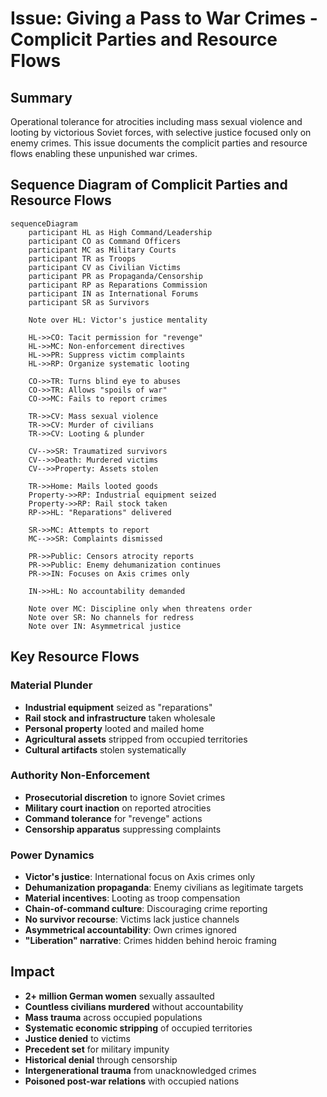# Issue: Giving a Pass to War Crimes - Complicit Parties and Resource Flows

## Summary
Operational tolerance for atrocities including mass sexual violence and looting by victorious Soviet forces, with selective justice focused only on enemy crimes. This issue documents the complicit parties and resource flows enabling these unpunished war crimes.

## Sequence Diagram of Complicit Parties and Resource Flows

```mermaid
sequenceDiagram
    participant HL as High Command/Leadership
    participant CO as Command Officers
    participant MC as Military Courts
    participant TR as Troops
    participant CV as Civilian Victims
    participant PR as Propaganda/Censorship
    participant RP as Reparations Commission
    participant IN as International Forums
    participant SR as Survivors
    
    Note over HL: Victor's justice mentality
    
    HL->>CO: Tacit permission for "revenge"
    HL->>MC: Non-enforcement directives
    HL->>PR: Suppress victim complaints
    HL->>RP: Organize systematic looting
    
    CO->>TR: Turns blind eye to abuses
    CO->>TR: Allows "spoils of war"
    CO->>MC: Fails to report crimes
    
    TR->>CV: Mass sexual violence
    TR->>CV: Murder of civilians
    TR->>CV: Looting & plunder
    
    CV-->>SR: Traumatized survivors
    CV-->>Death: Murdered victims
    CV-->>Property: Assets stolen
    
    TR->>Home: Mails looted goods
    Property->>RP: Industrial equipment seized
    Property->>RP: Rail stock taken
    RP->>HL: "Reparations" delivered
    
    SR->>MC: Attempts to report
    MC-->>SR: Complaints dismissed
    
    PR->>Public: Censors atrocity reports
    PR->>Public: Enemy dehumanization continues
    PR->>IN: Focuses on Axis crimes only
    
    IN->>HL: No accountability demanded
    
    Note over MC: Discipline only when threatens order
    Note over SR: No channels for redress
    Note over IN: Asymmetrical justice
```

## Key Resource Flows

### Material Plunder
- **Industrial equipment** seized as "reparations"
- **Rail stock and infrastructure** taken wholesale
- **Personal property** looted and mailed home
- **Agricultural assets** stripped from occupied territories
- **Cultural artifacts** stolen systematically

### Authority Non-Enforcement
- **Prosecutorial discretion** to ignore Soviet crimes
- **Military court inaction** on reported atrocities
- **Command tolerance** for "revenge" actions
- **Censorship apparatus** suppressing complaints

### Power Dynamics
- **Victor's justice**: International focus on Axis crimes only
- **Dehumanization propaganda**: Enemy civilians as legitimate targets
- **Material incentives**: Looting as troop compensation
- **Chain-of-command culture**: Discouraging crime reporting
- **No survivor recourse**: Victims lack justice channels
- **Asymmetrical accountability**: Own crimes ignored
- **"Liberation" narrative**: Crimes hidden behind heroic framing

## Impact
- **2+ million German women** sexually assaulted
- **Countless civilians murdered** without accountability
- **Mass trauma** across occupied populations
- **Systematic economic stripping** of occupied territories
- **Justice denied** to victims
- **Precedent set** for military impunity
- **Historical denial** through censorship
- **Intergenerational trauma** from unacknowledged crimes
- **Poisoned post-war relations** with occupied nations
